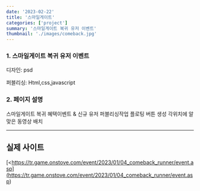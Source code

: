 ```yaml
---
date: '2023-02-22'
title: '스마일게이트'
categories: ['project']
summary: '스마일게이트 복귀 유저 이벤트'
thumbnail: './images/comeback.jpg'
---
```


### 1. 스마일게이트 복귀 유저 이벤트

디자인: psd

퍼블리싱: Html,css,javascript





### 2. 페이지 설명

스마일게이트 복귀 혜택이벤트 & 신규 유저 퍼블리싱작업 플로팅 버튼 생성 각위치에 알맞은 동영상 배치

---

## 실제 사이트



[<https://tr.game.onstove.com/event/2023/01/04_comeback_runner/event.asp](<https://tr.game.onstove.com/event/2023/01/04_comeback_runner/event.asp>)
    